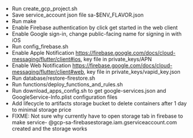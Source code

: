 - Run create_gcp_project.sh
- Save service_account json file sa-$ENV_FLAVOR.json
- Run make
- Enable Firebase authentication by click get started in the web client
- Enable Google sign-in, change public-facing name for signing in with iOS
- Run config_firebase.sh
- Enable Apple Notification https://firebase.google.com/docs/cloud-messaging/flutter/client#ios, key file in
  private_keys/APN
- Enable Web Notification https://firebase.google.com/docs/cloud-messaging/flutter/client#web, key file in
  private_keys/vapid_key.json
- Run database/restore-firestore.sh
- Run functions/deploy_functions_and_rules.sh
- Run download_apps_config.sh to get google-services.json and GoogleService-Info.plist configuration files
- Add lifecycle to artifacts storage bucket to delete containers after 1 day to minimal storage price
- FIXME: Not sure why currently have to open storage tab in firebase to make service-<project number>
  @gcp-sa-firebasestorage.iam.gserviceaccount.com created and the storage works
